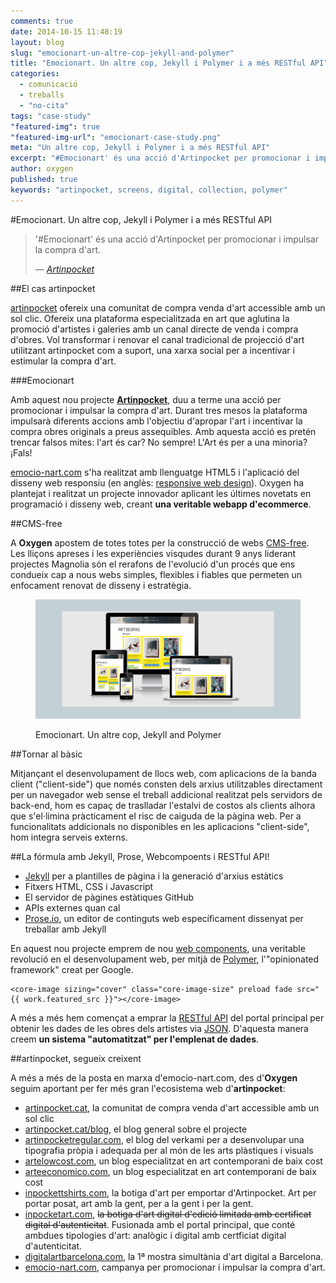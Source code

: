 ```yaml
---
comments: true
date: 2014-10-15 11:48:19
layout: blog
slug: "emocionart-un-altre-cop-jekyll-and-polymer"
title: "Emocionart. Un altre cop, Jekyll i Polymer i a més RESTful API"
categories: 
  - comunicació
  - treballs
  - "no-cita"
tags: "case-study"
"featured-img": true
"featured-img-url": "emocionart-case-study.png"
meta: "Un altre cop, Jekyll i Polymer i a més RESTful API"
excerpt: "#Emocionart' és una acció d'Artinpocket per promocionar i impulsar la compra d'art."
author: oxygen
published: true
keywords: "artinpocket, screens, digital, collection, polymer"
---
```


#Emocionart. Un altre cop, Jekyll i Polymer i a més RESTful API


>'#Emocionart' és una acció d'Artinpocket per promocionar i impulsar la compra d'art.<footer>&mdash; <cite><a href="{{ page.url }}" title="{{ page.title }}">Artinpocket</a></cite></footer>

##El cas artinpocket

[artinpocket](/artipocket-la-comunitat-de-compra-venda-d-art-accessible-amb-un-sol-clic/ "Artinpocket, la comunitat de compra venda d'art accessible amb un sol clic") ofereix una comunitat de compra venda d'art accessible amb un sol clic. Ofereix una plataforma especialitzada en art que aglutina la promoció d'artistes i galeries amb un canal directe de venda i compra d'obres. Vol transformar i renovar el canal tradicional de projecció d'art utilitzant artinpocket com a suport, una xarxa social per a incentivar i estimular la compra d'art.

###Emocionart

Amb aquest nou projecte **[Artinpocket](http://www.artinpocket.cat/)**, duu a terme una acció per promocionar i impulsar la compra d'art. Durant tres mesos la plataforma impulsarà diferents accions amb l'objectiu d'apropar l'art i incentivar la compra obres originals a preus assequibles. Amb aquesta acció es pretén trencar falsos mites: l'art és car? No sempre! L'Art és per a una minoria? ¡Fals!

[emocio-nart.com](http://www.emocio-nart.com/ "#Emocionart &middot; Descubre, emociónate y compra obras de arte ") s'ha realitzat amb llenguatge HTML5 i l'aplicació del disseny web responsiu (en anglès: [responsive web design](http://en.wikipedia.org/wiki/Responsive_web_design "Responsive web desgin - Wikipedia the free encyclopedia")). Oxygen ha plantejat i realitzat un projecte innovador aplicant les últimes novetats en programació i disseny web, creant **una veritable webapp d'ecommerce**.

##CMS-free

A **Oxygen** apostem de totes totes per la construcció de webs [CMS-free](/oxygen-un-web-cms-free). Les lliçons apreses i les experiències visqudes durant 9 anys liderant projectes Magnolia són el rerafons de l'evolució d'un procés que ens condueix cap a nous webs simples, flexibles i fiables que permeten un enfocament renovat de disseny i estratègia.

<figure class="hidden-xs hidden-sm ox_animate_when_almost_visible ox_right-to-left"><img src="/assets/img/emocionart-full-width-snapshot.png" /><figcaption><p>Emocionart. Un altre cop, Jekyll and Polymer</p></figcaption></figure>

##Tornar al bàsic

Mitjançant el desenvolupament de llocs web, com aplicacions de la banda client ("client-side") que només consten dels arxius utilitzables directament per un navegador web sense el treball addicional realitzat pels servidors de back-end, hom es capaç de traslladar l'estalvi de costos als clients alhora que s'el·limina pràcticament el risc de caiguda de la pàgina web. Per a funcionalitats addicionals no disponibles en les aplicacions "client-side", hom integra serveis externs.

##La fórmula amb Jekyll, Prose, Webcompoents i RESTful API!

- [Jekyll](http://jekyllrb.com/ "Jekyll &bull; Simple, blog-aware, static sites") per a plantilles de pàgina i la generació d'arxius estàtics
- Fitxers HTML, CSS i Javascript
- El servidor de pàgines estàtiques GitHub
- APIs externes quan cal
- [Prose.io](http://prose.io/ "Prose &middot; A Content Editor for GitHub"), un editor de continguts web específicament dissenyat per treballar amb Jekyll

En aquest nou projecte emprem de nou [web components](http://webcomponents.org/ "WebComponents.org"), una veritable revolució en el desenvolupament web, per mitjà de [Polymer](http://www.polymer-project.org/ "Welcome - Polymer"), l'"opinionated framework" creat per Google.

<pre><code>&#60;core-image sizing="cover" class="core-image-size" preload fade src="&#123;&#123; work.featured_src &#125;&#125;"&#62;&#60;/core-image&#62;</code></pre>

A més a més hem començat a emprar la [RESTful API](http://en.wikipedia.org/wiki/Representational_state_transfer "Representational state transfer - Wikipedia, the free encyclopedia") del portal principal per obtenir les dades de les obres dels artistes via [JSON](http://en.wikipedia.org/wiki/JSON "JSON - Wikipedia, the free encyclopedia"). D'aquesta manera creem **un sistema "automatitzat" per l'emplenat de dades**. 

##artinpocket, segueix creixent

A més a més de la posta en marxa d'emocio-nart.com, des d'**Oxygen** seguim aportant per fer més gran l'ecosistema web d'**artinpocket**:

- [artinpocket.cat](http://www.artinpocket.cat/), la comunitat de compra venda d'art accessible amb un sol clic
- [artinpocket.cat/blog](http://www.artinpocket.cat/blog/), el blog general sobre el projecte
- [artinpocketregular.com](http://www.artinpocketregular.com/), el blog del verkami per a desenvolupar una tipografia pròpia i adequada per al món de les arts plàstiques i visuals
- [artelowcost.com](http://www.artelowcost.com/), un blog especialitzat en art contemporani de baix cost
- [arteeconomico.com](http://www.arteeconomico.com/), un blog especialitzat en art contemporani de baix cost
- [inpockettshirts.com](http://www.inpockettshirts.com/), la botiga d'art per emportar d'Artinpocket. Art per portar posat, art amb la gent, per a la gent i per la gent.
- [inpocketart.com](http://www.inpocketart.com/), ~~la botiga d'art digital d'edició limitada amb certificat digital d'autenticitat~~. Fusionada amb el portal principal, que conté ambdues tipologies d'art: analògic i digital amb certficiat digital d'autenticitat.
- [digitalartbarcelona.com](http://www.digitalartbarcelona.com/), la 1ª mostra simultània d'art digital a Barcelona.
- [emocio-nart.com](http://www.emocio-nart.com/), campanya per promocionar i impulsar la compra d'art.